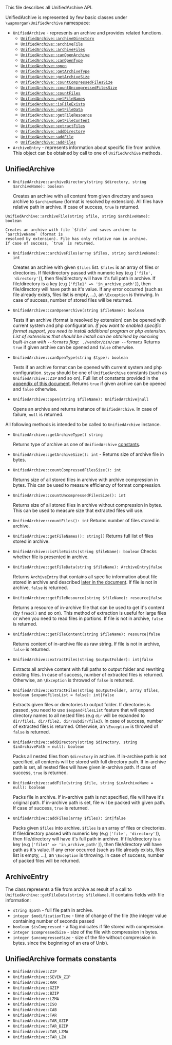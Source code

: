 This file describes all UnifiedArchive API.

UnifiedArchive is represented by few basic classes under `\wapmorgan\UnifiedArchive` namespace:
- `UnifiedArchive` - represents an archive and provides related functions.
    - [`UnifiedArchive::archiveDirectory`](#UnifiedArchive--archiveDirectory)
    - [`UnifiedArchive::archiveFile`](#UnifiedArchive--archiveFile)
    - [`UnifiedArchive::archiveFiles`](#UnifiedArchive--archiveFiles)
    - [`UnifiedArchive::canOpenArchive`](#UnifiedArchive--canOpenArchive)
    - [`UnifiedArchive::canOpenType`](#UnifiedArchive--canOpenType)
    - [`UnifiedArchive::open`](#UnifiedArchive--open)
    - [`UnifiedArchive::getArchiveType`](#UnifiedArchive--getArchiveType)
    - [`UnifiedArchive::getArchiveSize`](#UnifiedArchive--getArchiveSize)
    - [`UnifiedArchive::countCompressedFilesSize`](#UnifiedArchive--countCompressedFilesSize)
    - [`UnifiedArchive::countUncompressedFilesSize`](#UnifiedArchive--countUncompressedFilesSize)
    - [`UnifiedArchive::countFiles`](#UnifiedArchive--countFiles)
    - [`UnifiedArchive::getFileNames`](#UnifiedArchive--getFileNames)
    - [`UnifiedArchive::isFileExists`](#UnifiedArchive--isFileExists)
    - [`UnifiedArchive::getFileData`](#UnifiedArchive--getFileData)
    - [`UnifiedArchive::getFileResource`](#UnifiedArchive--getFileResource)
    - [`UnifiedArchive::getFileContent`](#UnifiedArchive--getFileContent)
    - [`UnifiedArchive::extractFiles`](#UnifiedArchive--extractFiles)
    - [`UnifiedArchive::addDirectory`](#UnifiedArchive--addDirectory)
    - [`UnifiedArchive::addFile`](#UnifiedArchive--addFile)
    - [`UnifiedArchive::addFiles`](#UnifiedArchive--addFiles)
- `ArchiveEntry` - represents information about specific file from archive. This object can be obtained by call to 
one of  `UnifiedArchive` methods.

## UnifiedArchive

- <span id="user-content-unifiedarchive::::archivedirectory"></span>`UnifiedArchive::archiveDirectory(string $directory, string $archiveName): boolean`

    Creates an archive with all content from given directory and saves archive to `$archiveName` (format is 
    resolved by extension). All files have relative path in archive. 
    If case of success, `true` is returned.
    
<span id="user-content-unifiedarchive::archivefile"></span>`UnifiedArchive::archiveFile(string $file, string $archiveName): boolean`

    Creates an archive with file `$file` and saves archive to `$archiveName` (format is 
    resolved by extension). File has only relative nam in archive.  
    If case of success, `true` is returned.
    
- <span id="user-content-unifiedarchive::archivefiles"></span>`UnifiedArchive::archiveFiles(array $files, string $archiveName): int`

    Creates an archive with given `$files` list. `$files` is an array of files or directories.
    If file/directory passed with numeric key (e.g `['file', 'directory']`), then file/directory will have it's full 
    path in archive. If file/directory is a key (e.g `['file1' => 'in_archive_path']`), then file/directory will have 
    path as it's value.
    If any error occurred (such as file already exists, files list is empty, ...), an `\Exception` is throwing.
    In case of success, number of stored files will be returned.
    
- <span id="user-content-unifiedarchive::canopenarchive"></span>`UnifiedArchive::canOpenArchive(string $fileName): boolean`

    Tests if an archive (format is resolved by extension) can be opened with current system and php configuration.
    _If you want to enabled specific format support, you need to install additional program or php extension. List of
     extensions that should be install can be obtained by execuing built-in `cam` with `--formats` flag: `
     ./vendor/bin/cam --formats`_
    Returns `true` if given archive can be opened and `false` otherwise.
    
- <span id="user-content-unifiedarchive::canopentype"></span>`UnifiedArchive::canOpenType(string $type): boolean`

    Tests if an archive format can be opened with current system and php 
    configuration. `$type` should be one of `UnifiedArchive` constants (such as `UnifiedArchive::ZIP` and so on).
    Full list of constants provided in the [appendix of this document](#unifiedArchive-formats-constants).
    Returns `true` if given archive can be opened and `false` otherwise.
    
- <span id="user-content-unifiedarchive::open"></span>`UnifiedArchive::open(string $fileName): UnifiedArchive|null`

    Opens an archive and returns instance of `UnifiedArchive`.
    In case of failure, `null` is returned.
    
All following methods is intended to be called to `UnifiedArchive` instance.

- <span id="user-content-unifiedarchive::getarchivetype"></span>`UnifiedArchive::getArchiveType() string`

    Returns type of archive as one of `UnifiedArchive` [constants](#unifiedArchive-formats-constants).
    
- <span id="user-content-unifiedarchive::getarchivesize"></span>`UnifiedArchive::getArchiveSize(): int` - Returns size of archive file in bytes.
- <span id="user-content-unifiedarchive::countcompressedfilessize"></span>`UnifiedArchive::countCompressedFilesSize(): int`

    Returns size of all stored files in archive with archive compression in bytes.
    This can be used to measure efficiency of format compression.
    
- <span id="user-content-unifiedarchive::countUncompressedFilesSize"></span>`UnifiedArchive::countUncompressedFilesSize(): int`

    Returns size of all stored files in archive without compression in bytes.
    This can be used to measure size that extracted files will use.

- <span id="user-content-unifiedarchive::countFiles"></span>`UnifiedArchive::countFiles(): int`
    Returns number of files stored in archive.

- <span id="user-content-unifiedarchive::getFileNames"></span>`UnifiedArchive::getFileNames(): string[]`
    Returns full list of files stored in archive.
    
- <span id="user-content-unifiedarchive::isFileExists"></span>`UnifiedArchive::isFileExists(string $fileName): boolean`
    Checks whether file is presented in archive.
    
- <span id="user-content-unifiedarchive::getFileData"></span>`UnifiedArchive::getFileData(string $fileName): ArchiveEntry|false`

    Returns `ArchiveEntry` that contains all specific information about file stored in archive and
     described [later in the document](#archive-entry).
    If file is not in archive, `false` is returned.
    
- <span id="user-content-unifiedarchive::getFileResource"></span>`UnifiedArchive::getFileResource(string $fileName): resource|false`

    Returns a resource of in-archive file that can be used to get it's content (by `fread()` and so on).
    This method of extraction is useful for large files or when you need to read files in portions.
    If file is not in archive, `false` is returned.
    
- <span id="user-content-unifiedarchive::getFileContent"></span>`UnifiedArchive::getFileContent(string $fileName): resource|false`

    Returns content of in-archive file as raw string.
    If file is not in archive, `false` is returned.
    
- <span id="user-content-unifiedarchive::extractFiles"></span>`UnifiedArchive::extractFiles(string $outputFolder): int|false`

    Extracts all archive content with full paths to output folder and rewriting existing files.
    In case of success, number of extracted files is returned. Otherwise, an `\Exception` is throwed of `false` is 
    returned.
    
- <span id="user-content-unifiedarchive::extractFiles"></span>`UnifiedArchive::extractFiles(string $outputFolder, array $files, boolean $expandFilesList = false): int|false`

    Extracts given files or directories to output folder. If directories is passed, you need to use 
    `$expandFilesList` feature that will expand directory names to all nested files (e.g `dir` will be expanded to 
    `dir/file1, dir/file2, dir/subdir/file3`).
    In case of success, number of extracted files is returned. Otherwise, an `\Exception` is throwed of `false` is 
    returned.

- <span id="user-content-unifiedarchive::addDirectory"></span>`UnifiedArchive::addDirectory(string $directory, string $inArchivePath = null): boolean`

    Packs all nested files from `$directory` in archive. If in-archive path is not specified, all contents will be 
    stored with full directory path. If in-archive path is set, all nested files will have given in-archive path.
    If case of success, `true` is returned.
    
- <span id="user-content-unifiedarchive::addFile"></span>`UnifiedArchive::addFile(string $file, string $inArchiveName = null): boolean`

    Packs file in archive. If in-archive path is not specified, file will have it's original path. 
    If in-archive path is set, file wil be packed with given path.
    If case of success, `true` is returned.

- <span id="user-content-unifiedarchive::addFiles"></span>`UnifiedArchive::addFiles(array $files): int|false`

    Packs given `$files` into archive. `$files` is an array of files or directories.
    If file/directory passed with numeric key (e.g `['file', 'directory']`), then file/directory will have it's full 
    path in archive. If file/directory is a key (e.g `['file1' => 'in_archive_path']`), then file/directory will have 
    path as it's value.
    If any error occurred (such as file already exists, files list is empty, ...), an `\Exception` is throwing.
    In case of success, number of packed files will be returned.
    
## ArchiveEntry

The class represents a file from archive as result of a call to `UnifiedArchive::getFileData(string $fileName)`.
It contains fields with file information:

- `string $path` - full file path in archive.
- `integer $modificationTime` - time of change of the file (the integer value containing number of seconds passed 
- `boolean $isCompressed` - a flag indicates if file stored with compression.
- `integer $compressedSize` - size of the file with compression in bytes.
- `integer $uncompressedSize` - size of the file without compression in bytes.
since the beginning of an era of Unix).    
    
## UnifiedArchive formats constants
- `UnifiedArchive::ZIP`
- `UnifiedArchive::SEVEN_ZIP`
- `UnifiedArchive::RAR`
- `UnifiedArchive::GZIP`
- `UnifiedArchive::BZIP`
- `UnifiedArchive::LZMA`
- `UnifiedArchive::ISO`
- `UnifiedArchive::CAB`
- `UnifiedArchive::TAR`
- `UnifiedArchive::TAR_GZIP`
- `UnifiedArchive::TAR_BZIP`
- `UnifiedArchive::TAR_LZMA`
- `UnifiedArchive::TAR_LZW` 

